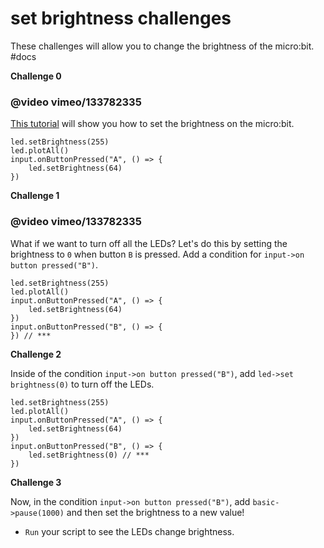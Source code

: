 # set brightness challenges

These challenges will allow you to change the brightness of the micro:bit. #docs

**Challenge 0**

### @video vimeo/133782335

[This tutorial](/microbit/lessons/set-brightness/tutorial) will show you how to set the brightness on the micro:bit.

```
led.setBrightness(255)
led.plotAll()
input.onButtonPressed("A", () => {
    led.setBrightness(64)
})
```

**Challenge 1**

### @video vimeo/133782335

What if we want to turn off all the LEDs? Let's do this by setting the brightness to `0` when button `B` is pressed. Add a condition for `input->on button pressed("B")`.

```
led.setBrightness(255)
led.plotAll()
input.onButtonPressed("A", () => {
    led.setBrightness(64)
})
input.onButtonPressed("B", () => {
}) // ***
```

**Challenge 2**

Inside of the condition `input->on button pressed("B")`, add `led->set brightness(0)` to turn off the LEDs.

```
led.setBrightness(255)
led.plotAll()
input.onButtonPressed("A", () => {
    led.setBrightness(64)
})
input.onButtonPressed("B", () => {
    led.setBrightness(0) // ***
})
```

**Challenge 3**

Now, in the condition `input->on button pressed("B")`, add `basic->pause(1000)` and then set the brightness to a new value!

* `Run` your script to see the LEDs change brightness.
